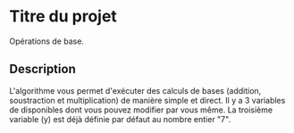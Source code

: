 # Titre du projet
Opérations de base.

## Description
L'algorithme vous permet d'exécuter des calculs de bases (addition, soustraction et multiplication) de manière simple et direct.
Il y a 3 variables de disponibles dont vous pouvez modifier par vous même.
La troisième variable (y) est déjà définie par défaut au nombre entier "7".